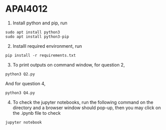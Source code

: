 # APAI4012

1. Install python and pip, run
```
sudo apt install python3
sudo apt install python3-pip
```
2. Installl required environment, run
```
pip install -r requirements.txt
```
3. To print outputs on command window, for question 2,
```
python3 Q2.py
```
And for question 4,
```
python3 Q4.py
```

4. To check the jupyter notebooks, run the following command on the directory and a browser window should pop-up, then you may click on the .ipynb file to check
```
jupyter notebook
```
